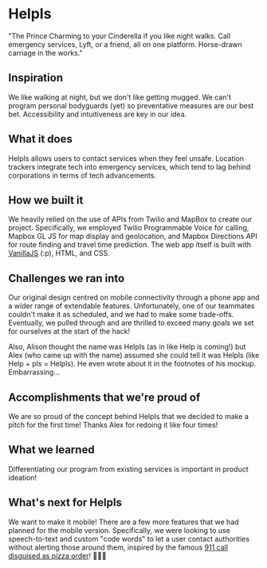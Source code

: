 # HelpIs

"The Prince Charming to your Cinderella if you like night walks. Call emergency services, Lyft, or a friend, all on one platform. Horse-drawn carriage in the works."

## Inspiration

We like walking at night, but we don't like getting mugged. We can't program personal bodyguards (yet) so preventative measures are our best bet. Accessibility and intuitiveness are key in our idea.

## What it does

HelpIs allows users to contact services when they feel unsafe. Location trackers integrate tech into emergency services, which tend to lag behind corporations in terms of tech advancements.

## How we built it

We heavily relied on the use of APIs from Twilio and MapBox to create our project. Specifically, we employed Twilio Programmable Voice for calling, Mapbox GL JS for map display and geolocation, and Mapbox Directions API for route finding and travel time prediction. The web app itself is built with [VanillaJS](http://vanilla-js.com/) (:p), HTML, and CSS. 

## Challenges we ran into

Our original design centred on mobile connectivity through a phone app and a wider range of extendable features. Unfortunately, one of our teammates couldn't make it as scheduled, and we had to make some trade-offs. Eventually, we pulled through and are thrilled to exceed many goals we set for ourselves at the start of the hack! 

Also, Alison thought the name was HelpIs (as in like Help is coming!) but Alex (who came up with the name) assumed she could tell it was Helpls (like Help + pls = Helpls). He even wrote about it in the footnotes of his mockup. Embarrassing...

## Accomplishments that we're proud of

We are so proud of the concept behind HelpIs that we decided to make a pitch for the first time!  Thanks Alex for redoing it like four times! 

## What we learned

Differentiating our program from existing services is important in product ideation! 

## What's next for HelpIs 

We want to make it mobile! There are a few more features that we had planned for the mobile version. Specifically, we were looking to use speech-to-text and custom "code words" to let a user contact authorities without alerting those around them, inspired by the famous [911 call disguised as pizza order](https://www.youtube.com/watch?v=ZJL_8kNFmTI)! 🤩🤩🤩
